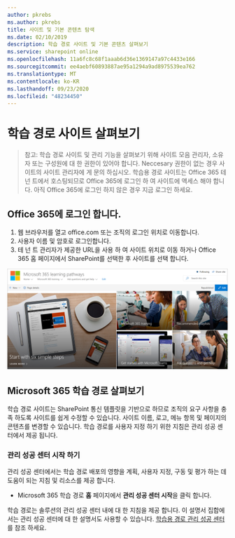 ```yaml
---
author: pkrebs
ms.author: pkrebs
title: 사이트 및 기본 콘텐츠 탐색
ms.date: 02/10/2019
description: 학습 경로 사이트 및 기본 콘텐츠 살펴보기
ms.service: sharepoint online
ms.openlocfilehash: 11a6fc8c68f1aaab6d36e1369147a97c4433e166
ms.sourcegitcommit: ee4aebf60893887ae95a1294a9ad8975539ea762
ms.translationtype: MT
ms.contentlocale: ko-KR
ms.lasthandoff: 09/23/2020
ms.locfileid: "48234450"
---
```

# <a name="explore-the-learning-pathways-site"></a>학습 경로 사이트 살펴보기

> 참고: 학습 경로 사이트 및 관리 기능을 살펴보기 위해 사이트 모음 관리자, 소유자 또는 구성원에 대 한 권한이 있어야 합니다. Neccesary 권한이 없는 경우 사이트의 사이트 관리자에 게 문의 하십시오. 학습용 경로 사이트는 Office 365 테 넌 트에서 호스팅되므로 Office 365에 로그인 하 여 사이트에 액세스 해야 합니다. 아직 Office 365에 로그인 하지 않은 경우 지금 로그인 하세요. 

## <a name="sign-in-to-office-365"></a>Office 365에 로그인 합니다. 

1.  웹 브라우저를 열고 office.com 또는 조직의 로그인 위치로 이동합니다. 
2.  사용자 이름 및 암호로 로그인합니다.
3.  테 넌 트 관리자가 제공한 URL을 사용 하 여 사이트 위치로 이동 하거나 Office 365 홈 페이지에서 SharePoint를 선택한 후 사이트를 선택 합니다. 

![cg-exploresite.png](media/cg-introducing.png)

## <a name="explore-microsoft-365-learning-pathways"></a>Microsoft 365 학습 경로 살펴보기

학습 경로 사이트는 SharePoint 통신 템플릿을 기반으로 하므로 조직의 요구 사항을 충족 하도록 사이트를 쉽게 수정할 수 있습니다. 사이트 이름, 로고, 메뉴 항목 및 페이지의 콘텐츠를 변경할 수 있습니다. 학습 경로를 사용자 지정 하기 위한 지침은 관리 성공 센터에서 제공 됩니다. 

### <a name="get-started-with-the-admin-success-center"></a>관리 성공 센터 시작 하기

관리 성공 센터에서는 학습 경로 배포의 영향을 계획, 사용자 지정, 구동 및 평가 하는 데 도움이 되는 지침 및 리소스를 제공 합니다. 

- Microsoft 365 학습 경로 **홈** 페이지에서 **관리 성공 센터 시작**을 클릭 합니다.

학습 경로는 솔루션의 관리 성공 센터 내에 대 한 지침을 제공 합니다. 이 설명서 집합에서는 관리 성공 센터에 대 한 설명서도 사용할 수 있습니다. [학습용 경로 관리 성공 센터](custom_successcenter.md)를 참조 하세요.